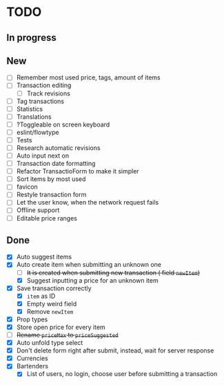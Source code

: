 # TODO

## In progress


## New

- [ ] Remember most used price, tags, amount of items
- [ ] Transaction editing
    - [ ] Track revisions
- [ ] Tag transactions
- [ ] Statistics
- [ ] Translations
- [ ] ?Toggleable on screen keyboard
- [ ] eslint/flowtype
- [ ] Tests
- [ ] Research automatic revisions
- [ ] Auto input next on
- [ ] Transaction date formatting
- [ ] Refactor TransactioForm to make it simpler
- [ ] Sort items by most used
- [ ] favicon
- [ ] Restyle transaction form
- [ ] Let the user know, when the network request fails
- [ ] Offline support
- [ ] Editable price ranges

## Done

- [x] Auto suggest items
- [x] Auto create item when submitting an unknown one
    - [ ] ~~It is created when submitting new transaction ( field `newItem`)~~
    - [x] Suggest inputting a price for an unknown item
- [x] Save transaction correctly
    - [x] `item` as ID
    - [x] Empty weird field
    - [x] Remove `newItem`
- [x] Prop types
- [x] Store open price for every item
- [ ] ~~Rename `priceMax` to `priceSuggested`~~
- [x] Auto unfold type select
- [x] Don't delete form right after submit, instead, wait for server response
- [x] Currencies
- [x] Bartenders
    - [x] List of users, no login, choose user before submitting a transaction
